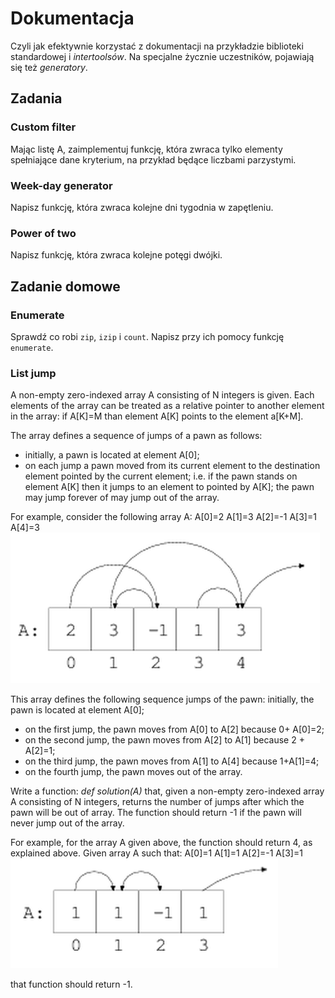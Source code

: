 # Dokumentacja

Czyli jak efektywnie korzystać z dokumentacji na przykładzie biblioteki standardowej
i *intertoolsów*. Na specjalne życznie uczestników, pojawiają się też *generatory*.

## Zadania

### Custom filter
Mając listę A, zaimplementuj funkcję, która zwraca tylko elementy spełniające dane kryterium,
na przykład będące liczbami parzystymi.


### Week-day generator
Napisz funkcję, która zwraca kolejne dni tygodnia w zapętleniu.


### Power of two
Napisz funkcję, która zwraca kolejne potęgi dwójki.


## Zadanie domowe

### Enumerate

Sprawdź co robi `zip`, `izip` i `count`.
Napisz przy ich pomocy funkcję `enumerate`.


### List jump

A non-empty zero-indexed array A consisting of N integers is given. Each elements of the array can be treated as a relative pointer to another element in the array: if A[K]=M than element A[K] points to the element a[K+M].

The array defines a sequence of jumps of a pawn as follows:
* initially, a pawn is located at element A[0];
* on each jump a pawn moved from its current element to the destination element pointed by the current element; i.e. if the pawn stands on element A[K] then it jumps to an element to pointed by A[K];
the pawn may jump forever of may jump out of the array.

For example, consider the following array A:
A[0]=2        A[1]=3        A[2]=-1    A[3]=1        A[4]=3
![figure 1](../images/list_jump1.png)

This array defines the following sequence jumps of the pawn:
initially, the pawn is located at element A[0];
* on the first jump, the pawn moves from A[0] to A[2] because 0+ A[0]=2;
* on the second jump, the pawn moves from A[2] to A[1] because 2 + A[2]=1;
* on the third jump, the pawn moves from A[1] to A[4] because 1+A[1]=4;
* on the fourth jump, the pawn moves out of the array.

Write a function:
    *def solution(A)*
that, given a non-empty zero-indexed array A consisting of N integers, returns the number of jumps after which the pawn will be out of array. The function should return -1 if the pawn will never jump out of the array.

For example, for the array A given above, the function should return 4, as explained above. Given array A such that:
A[0]=1        A[1]=1         A[2]=-1     A[3]=1
![figure 1](../images/list_jump2.png)


that function should return -1.